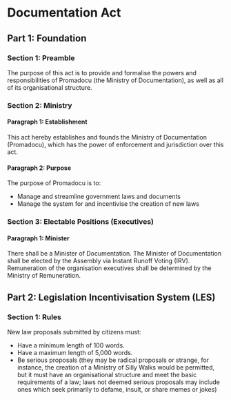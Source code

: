 # Documentation Act


## Part 1: Foundation

### Section 1: Preamble
The purpose of this act is to provide and formalise the powers and responsibilities of Promadocu (the Ministry of Documentation), as well as all of its organisational structure.

### Section 2: Ministry

#### Paragraph 1: Establishment
This act hereby establishes and founds the Ministry of Documentation (Promadocu), which has the power of enforcement and jurisdiction over this act.

#### Paragraph 2: Purpose
The purpose of Promadocu is to: 
- Manage and streamline government laws and documents
- Manage the system for and incentivise the creation of new laws

### Section 3: Electable Positions (Executives)

#### Paragraph 1: Minister
There shall be a Minister of Documentation. The Minister of Documentation shall be elected by the Assembly via Instant Runoff Voting (IRV). Remuneration of the organisation executives shall be determined by the Ministry of Remuneration.


## Part 2: Legislation Incentivisation System (LES)

### Section 1: Rules
New law proposals submitted by citizens must:
- Have a minimum length of 100 words.
- Have a maximum length of 5,000 words.
- Be serious proposals (they may be radical proposals or strange, for instance, the creation of a Ministry of Silly Walks would be permitted, but it must have an organisational structure and meet the basic requirements of a law; laws not deemed serious proposals may include ones which seek primarily to defame, insult, or share memes or jokes)
